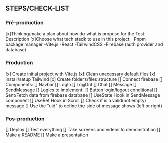 ## STEPS/CHECK-LIST

### Pré-production

[x]Thinking/make a plan about how do what is propuse for the Test Description
[x]Choose what tech stack to use in this project:
-Pnpm package manager
-Vite.js
-React
-TailwindCSS
-Firebase (auth provider and database)

### Production

[x] Create initial project with Vite.js
[x] Clean unecessary default files
[x] Install/setup Tailwind
[x] Create folders/files structure
[] Connect firebase
[] Components:
[] Navbar
[] LogIn
[] LogOut
[] Chat
[] Message
[] SendMessage
[] Logics to implement:
[] Button login/logout conditional
[] Sent/Fetch data from firebase database
[] UseState Hook in SendMessage component
[] UseRef Hook in Scroll
[] Check if is a valid(not empty) message
[] Use the "uid" to define the side of message shows (left or right)

### Pos-production

[] Deploy
[] Test everything
[] Take screens and videos to demonstration
[] Make a README
[] Make a presentation
